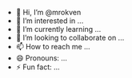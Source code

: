 - 👋 Hi, I’m @mrokven
- 👀 I’m interested in ...
- 🌱 I’m currently learning ...
- 💞️ I’m looking to collaborate on ...
- 📫 How to reach me ...
- 😄 Pronouns: ...
- ⚡ Fun fact: ...

<!---
mrokven/mrokven is a ✨ special ✨ repository because its `README.md` (this file) appears on your GitHub profile.
You can click the Preview link to take a look at your changes.
--->
